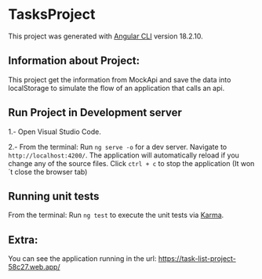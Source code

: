 # TasksProject

This project was generated with [Angular CLI](https://github.com/angular/angular-cli) version 18.2.10.

## Information about Project:
This project get the information from MockApi and save the data into localStorage to simulate the flow of an application that calls an api.

## Run Project in Development server
1.- Open Visual Studio Code.

2.- From the terminal:
    Run `ng serve -o` for a dev server. Navigate to `http://localhost:4200/`. The application will automatically reload if you change any of the source files.
    Click `ctrl + c` to stop the application (It won´t close the browser tab) 

## Running unit tests

From the terminal:
Run `ng test` to execute the unit tests via [Karma](https://karma-runner.github.io).

## Extra:
You can see the application running in the url: https://task-list-project-58c27.web.app/
